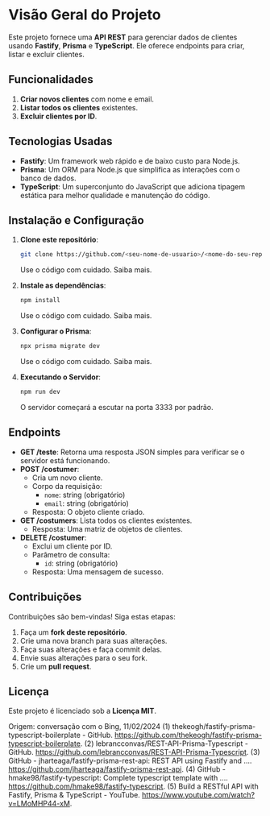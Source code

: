# Visão Geral do Projeto

Este projeto fornece uma **API REST** para gerenciar dados de clientes usando **Fastify**, **Prisma** e **TypeScript**. Ele oferece endpoints para criar, listar e excluir clientes.

## Funcionalidades

1. **Criar novos clientes** com nome e email.
2. **Listar todos os clientes** existentes.
3. **Excluir clientes por ID**.

## Tecnologias Usadas

- **Fastify**: Um framework web rápido e de baixo custo para Node.js.
- **Prisma**: Um ORM para Node.js que simplifica as interações com o banco de dados.
- **TypeScript**: Um superconjunto do JavaScript que adiciona tipagem estática para melhor qualidade e manutenção do código.

## Instalação e Configuração

1. **Clone este repositório**:

    ```bash
    git clone https://github.com/<seu-nome-de-usuario>/<nome-do-seu-repositório>.git
    ```

    Use o código com cuidado. Saiba mais.

2. **Instale as dependências**:

    ```bash
    npm install
    ```

    Use o código com cuidado. Saiba mais.

3. **Configurar o Prisma**:

    ```bash
    npx prisma migrate dev
    ```

    Use o código com cuidado. Saiba mais.

4. **Executando o Servidor**:

    ```bash
    npm run dev
    ```

    O servidor começará a escutar na porta 3333 por padrão.

## Endpoints

- **GET /teste**: Retorna uma resposta JSON simples para verificar se o servidor está funcionando.
- **POST /costumer**:
    - Cria um novo cliente.
    - Corpo da requisição:
        - `nome`: string (obrigatório)
        - `email`: string (obrigatório)
    - Resposta: O objeto cliente criado.
- **GET /costumers**: Lista todos os clientes existentes.
    - Resposta: Uma matriz de objetos de clientes.
- **DELETE /costumer**:
    - Exclui um cliente por ID.
    - Parâmetro de consulta:
        - `id`: string (obrigatório)
    - Resposta: Uma mensagem de sucesso.

## Contribuições

Contribuições são bem-vindas! Siga estas etapas:

1. Faça um **fork deste repositório**.
2. Crie uma nova branch para suas alterações.
3. Faça suas alterações e faça commit delas.
4. Envie suas alterações para o seu fork.
5. Crie um **pull request**.

## Licença

Este projeto é licenciado sob a **Licença MIT**.

Origem: conversação com o Bing, 11/02/2024
(1) thekeogh/fastify-prisma-typescript-boilerplate - GitHub. https://github.com/thekeogh/fastify-prisma-typescript-boilerplate.
(2) lebrancconvas/REST-API-Prisma-Typescript - GitHub. https://github.com/lebrancconvas/REST-API-Prisma-Typescript.
(3) GitHub - jharteaga/fastify-prisma-rest-api: REST API using Fastify and .... https://github.com/jharteaga/fastify-prisma-rest-api.
(4) GitHub - hmake98/fastify-typescript: Complete typescript template with .... https://github.com/hmake98/fastify-typescript.
(5) Build a RESTful API with Fastify, Prisma & TypeScript - YouTube. https://www.youtube.com/watch?v=LMoMHP44-xM.
